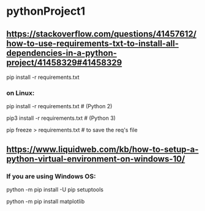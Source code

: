 # pythonProject1

##  https://stackoverflow.com/questions/41457612/how-to-use-requirements-txt-to-install-all-dependencies-in-a-python-project/41458329#41458329

pip install -r requirements.txt

### on Linux:
pip install -r requirements.txt  # (Python 2)

pip3 install -r requirements.txt # (Python 3)

pip freeze > requirements.txt # to save the req's file



## https://www.liquidweb.com/kb/how-to-setup-a-python-virtual-environment-on-windows-10/
### If you are using Windows OS:

python -m pip install -U pip setuptools

python -m pip install matplotlib

